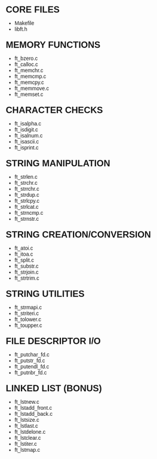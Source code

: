  <title>Libft File Organization</title>
  <style>
    body {
      font-family: Arial, sans-serif;
      margin: 20px;
    }
    .title {
      font-size: 24px;
      font-weight: bold;
      margin-top: 20px;
    }
  </style>
</head>
<body>

  <!-- Core Files -->
  <div class="title">CORE FILES</div>
  <ul>
    <li>Makefile</li>
    <li>libft.h</li>
  </ul>

  <!-- Memory Functions -->
  <div class="title">MEMORY FUNCTIONS</div>
  <ul>
    <li>ft_bzero.c</li>
    <li>ft_calloc.c</li>
    <li>ft_memchr.c</li>
    <li>ft_memcmp.c</li>
    <li>ft_memcpy.c</li>
    <li>ft_memmove.c</li>
    <li>ft_memset.c</li>
  </ul>

  <!-- Character Checks -->
  <div class="title">CHARACTER CHECKS</div>
  <ul>
    <li>ft_isalpha.c</li>
    <li>ft_isdigit.c</li>
    <li>ft_isalnum.c</li>
    <li>ft_isascii.c</li>
    <li>ft_isprint.c</li>
  </ul>

  <!-- String Manipulation -->
  <div class="title">STRING MANIPULATION</div>
  <ul>
    <li>ft_strlen.c</li>
    <li>ft_strchr.c</li>
    <li>ft_strrchr.c</li>
    <li>ft_strdup.c</li>
    <li>ft_strlcpy.c</li>
    <li>ft_strlcat.c</li>
    <li>ft_strncmp.c</li>
    <li>ft_strnstr.c</li>
  </ul>

  <!-- String Creation/Conversion -->
  <div class="title">STRING CREATION/CONVERSION</div>
  <ul>
    <li>ft_atoi.c</li>
    <li>ft_itoa.c</li>
    <li>ft_split.c</li>
    <li>ft_substr.c</li>
    <li>ft_strjoin.c</li>
    <li>ft_strtrim.c</li>
  </ul>

  <!-- String Utilities -->
  <div class="title">STRING UTILITIES</div>
  <ul>
    <li>ft_strmapi.c</li>
    <li>ft_striteri.c</li>
    <li>ft_tolower.c</li>
    <li>ft_toupper.c</li>
  </ul>

  <!-- File Descriptor I/O -->
  <div class="title">FILE DESCRIPTOR I/O</div>
  <ul>
    <li>ft_putchar_fd.c</li>
    <li>ft_putstr_fd.c</li>
    <li>ft_putendl_fd.c</li>
    <li>ft_putnbr_fd.c</li>
  </ul>

  <!-- Linked List (Bonus) -->
  <div class="title">LINKED LIST (BONUS)</div>
  <ul>
    <li>ft_lstnew.c</li>
    <li>ft_lstadd_front.c</li>
    <li>ft_lstadd_back.c</li>
    <li>ft_lstsize.c</li>
    <li>ft_lstlast.c</li>
    <li>ft_lstdelone.c</li>
    <li>ft_lstclear.c</li>
    <li>ft_lstiter.c</li>
    <li>ft_lstmap.c</li>
  </ul>
